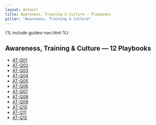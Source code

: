 ```yaml
---
layout: default
title: Awareness, Training & Culture — Playbooks
pillar: "Awareness, Training & Culture"
---
```


{% include guides-nav.html %}

## Awareness, Training & Culture — 12 Playbooks

<ul class="playbook-list">
  <li><a href="{{ '/guides/awareness-training/at-q01' | relative_url }}">AT-Q01</a></li>
  <li><a href="{{ '/guides/awareness-training/at-q02' | relative_url }}">AT-Q02</a></li>
  <li><a href="{{ '/guides/awareness-training/at-q03' | relative_url }}">AT-Q03</a></li>
  <li><a href="{{ '/guides/awareness-training/at-q04' | relative_url }}">AT-Q04</a></li>
  <li><a href="{{ '/guides/awareness-training/at-q05' | relative_url }}">AT-Q05</a></li>
  <li><a href="{{ '/guides/awareness-training/at-q06' | relative_url }}">AT-Q06</a></li>
  <li><a href="{{ '/guides/awareness-training/at-q07' | relative_url }}">AT-Q07</a></li>
  <li><a href="{{ '/guides/awareness-training/at-q08' | relative_url }}">AT-Q08</a></li>
  <li><a href="{{ '/guides/awareness-training/at-q09' | relative_url }}">AT-Q09</a></li>
  <li><a href="{{ '/guides/awareness-training/at-q10' | relative_url }}">AT-Q10</a></li>
  <li><a href="{{ '/guides/awareness-training/at-q11' | relative_url }}">AT-Q11</a></li>
  <li><a href="{{ '/guides/awareness-training/at-q12' | relative_url }}">AT-Q12</a></li>
</ul>
